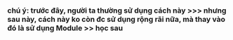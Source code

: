 ### chú ý: trước đây, người ta thường sử dụng cách này >>> nhưng sau này, cách này ko còn đc sử dụng rộng rãi nữa, mà thay vào đó là sử dụng Module >> học sau

